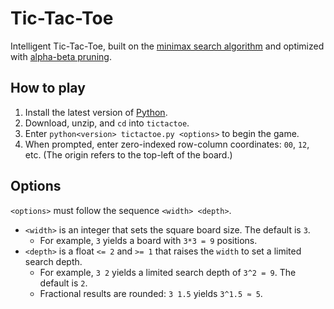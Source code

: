 # Tic-Tac-Toe
Intelligent Tic-Tac-Toe, built on the [minimax search algorithm](https://en.wikipedia.org/wiki/Minimax) and optimized with [alpha-beta pruning](https://en.wikipedia.org/wiki/Alpha%E2%80%93beta_pruning).

## How to play
1. Install the latest version of [Python](https://www.python.org/downloads/).
2. Download, unzip, and `cd` into `tictactoe`.
3. Enter `python<version> tictactoe.py <options>` to begin the game.
4. When prompted, enter zero-indexed row-column coordinates: `00`, `12`, etc. (The origin refers to the top-left of the board.)
  
## Options
`<options>` must follow the sequence `<width> <depth>`.
- `<width>` is an integer that sets the square board size. The default is `3`.
  - For example, `3` yields a board with `3*3 = 9` positions.
- `<depth>` is a float `<= 2` and `>= 1` that raises the `width` to set a limited search depth. 
  - For example, `3 2` yields a limited search depth of `3^2 = 9`. The default is `2`.
  - Fractional results are rounded: `3 1.5` yields `3^1.5 ≈ 5`.
